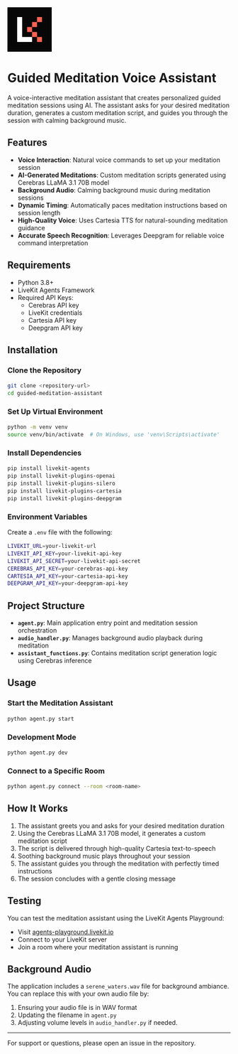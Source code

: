 <a href="https://livekit.io/">
  <img src="./.github/assets/livekit-mark.png" alt="LiveKit logo" width="100" height="100">
</a>

# Guided Meditation Voice Assistant

A voice-interactive meditation assistant that creates personalized guided meditation sessions using AI. The assistant asks for your desired meditation duration, generates a custom meditation script, and guides you through the session with calming background music.

## Features

- **Voice Interaction**: Natural voice commands to set up your meditation session
- **AI-Generated Meditations**: Custom meditation scripts generated using Cerebras LLaMA 3.1 70B model
- **Background Audio**: Calming background music during meditation sessions
- **Dynamic Timing**: Automatically paces meditation instructions based on session length
- **High-Quality Voice**: Uses Cartesia TTS for natural-sounding meditation guidance
- **Accurate Speech Recognition**: Leverages Deepgram for reliable voice command interpretation

## Requirements

- Python 3.8+
- LiveKit Agents Framework
- Required API Keys:
  - Cerebras API key
  - LiveKit credentials
  - Cartesia API key
  - Deepgram API key

## Installation

### Clone the Repository

```bash
git clone <repository-url>
cd guided-meditation-assistant
```

### Set Up Virtual Environment

```bash
python -m venv venv
source venv/bin/activate  # On Windows, use 'venv\Scripts\activate'
```

### Install Dependencies

```bash
pip install livekit-agents
pip install livekit-plugins-openai
pip install livekit-plugins-silero
pip install livekit-plugins-cartesia
pip install livekit-plugins-deepgram
```

### Environment Variables

Create a `.env` file with the following:

```bash
LIVEKIT_URL=your-livekit-url
LIVEKIT_API_KEY=your-livekit-api-key
LIVEKIT_API_SECRET=your-livekit-api-secret
CEREBRAS_API_KEY=your-cerebras-api-key
CARTESIA_API_KEY=your-cartesia-api-key
DEEPGRAM_API_KEY=your-deepgram-api-key
```

## Project Structure

- **`agent.py`**: Main application entry point and meditation session orchestration
- **`audio_handler.py`**: Manages background audio playback during meditation
- **`assistant_functions.py`**: Contains meditation script generation logic using Cerebras inference

## Usage

### Start the Meditation Assistant

```bash
python agent.py start
```

### Development Mode

```bash
python agent.py dev
```

### Connect to a Specific Room

```bash
python agent.py connect --room <room-name>
```

## How It Works

1. The assistant greets you and asks for your desired meditation duration
2. Using the Cerebras LLaMA 3.1 70B model, it generates a custom meditation script
3. The script is delivered through high-quality Cartesia text-to-speech
4. Soothing background music plays throughout your session
5. The assistant guides you through the meditation with perfectly timed instructions
6. The session concludes with a gentle closing message

## Testing

You can test the meditation assistant using the LiveKit Agents Playground:
- Visit [agents-playground.livekit.io](https://agents-playground.livekit.io/)
- Connect to your LiveKit server
- Join a room where your meditation assistant is running

## Background Audio

The application includes a `serene_waters.wav` file for background ambiance. You can replace this with your own audio file by:
1. Ensuring your audio file is in WAV format
2. Updating the filename in `agent.py`
3. Adjusting volume levels in `audio_handler.py` if needed.

---

For support or questions, please open an issue in the repository.
